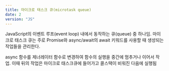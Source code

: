 ```yaml
---
title: 마이크로 태스크 큐(microtask queue)
date: 2
version: "JS"
---
```


JavaScript의 이벤트 루프(event loop) 내에서 동작하는 큐(queue) 중 하나임. 마이크로 태스크 큐는 주로 Promise와 async/await의 await 키워드를 사용할 때 생성되는 작업들을 관리한다.

async 함수를 제너레이터 함수로 변경하여 함수의 실행을 중간에 멈추거나 이어서 작업. 이때 뒤의 작업은 마이크로 태스크큐에 들어가고 콜스택이 비워진 다음에 실행됨
